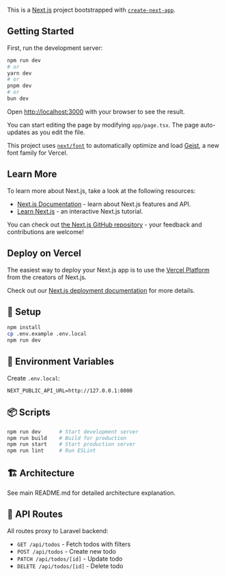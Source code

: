 This is a [Next.js](https://nextjs.org) project bootstrapped with [`create-next-app`](https://nextjs.org/docs/app/api-reference/cli/create-next-app).

## Getting Started

First, run the development server:

```bash
npm run dev
# or
yarn dev
# or
pnpm dev
# or
bun dev
```

Open [http://localhost:3000](http://localhost:3000) with your browser to see the result.

You can start editing the page by modifying `app/page.tsx`. The page auto-updates as you edit the file.

This project uses [`next/font`](https://nextjs.org/docs/app/building-your-application/optimizing/fonts) to automatically optimize and load [Geist](https://vercel.com/font), a new font family for Vercel.

## Learn More

To learn more about Next.js, take a look at the following resources:

- [Next.js Documentation](https://nextjs.org/docs) - learn about Next.js features and API.
- [Learn Next.js](https://nextjs.org/learn) - an interactive Next.js tutorial.

You can check out [the Next.js GitHub repository](https://github.com/vercel/next.js) - your feedback and contributions are welcome!

## Deploy on Vercel

The easiest way to deploy your Next.js app is to use the [Vercel Platform](https://vercel.com/new?utm_medium=default-template&filter=next.js&utm_source=create-next-app&utm_campaign=create-next-app-readme) from the creators of Next.js.

Check out our [Next.js deployment documentation](https://nextjs.org/docs/app/building-your-application/deploying) for more details.



## 🚀 Setup
```bash
npm install
cp .env.example .env.local
npm run dev
```

## 🔧 Environment Variables

Create `.env.local`:
```env
NEXT_PUBLIC_API_URL=http://127.0.0.1:8000
```

## 📦 Scripts
```bash
npm run dev      # Start development server
npm run build    # Build for production
npm run start    # Start production server
npm run lint     # Run ESLint
```

## 🏗️ Architecture

See main README.md for detailed architecture explanation.


## 🧪 API Routes

All routes proxy to Laravel backend:
- `GET /api/todos` - Fetch todos with filters
- `POST /api/todos` - Create new todo
- `PATCH /api/todos/[id]` - Update todo
- `DELETE /api/todos/[id]` - Delete todo